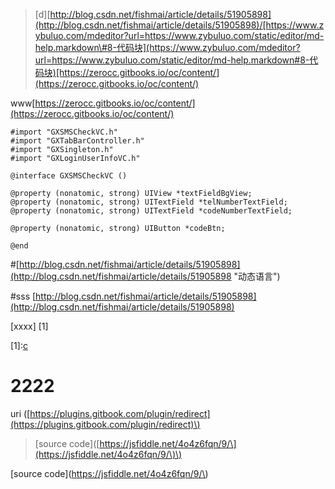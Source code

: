 > \[d\][http://blog.csdn.net/fishmai/article/details/51905898](http://blog.csdn.net/fishmai/article/details/51905898)/[https://www.zybuluo.com/mdeditor?url=https://www.zybuluo.com/static/editor/md-help.markdown\#8-代码块](https://www.zybuluo.com/mdeditor?url=https://www.zybuluo.com/static/editor/md-help.markdown#8-代码块)[https://zerocc.gitbooks.io/oc/content/](https://zerocc.gitbooks.io/oc/content/)

www[https://zerocc.gitbooks.io/oc/content/](https://zerocc.gitbooks.io/oc/content/)

```
#import "GXSMSCheckVC.h"
#import "GXTabBarController.h"
#import "GXSingleton.h"
#import "GXLoginUserInfoVC.h"

@interface GXSMSCheckVC ()

@property (nonatomic, strong) UIView *textFieldBgView;
@property (nonatomic, strong) UITextField *telNumberTextField;
@property (nonatomic, strong) UITextField *codeNumberTextField;

@property (nonatomic, strong) UIButton *codeBtn;

@end
```

\#[http://blog.csdn.net/fishmai/article/details/51905898](http://blog.csdn.net/fishmai/article/details/51905898 "动态语言")

\#sss [http://blog.csdn.net/fishmai/article/details/51905898](http://blog.csdn.net/fishmai/article/details/51905898)

\[xxxx\] \[1\]

\[1\]:[c](http://blog.csdn.net/fishmai/article/details/51905898)

# 2222

uri \([https://plugins.gitbook.com/plugin/redirect](https://plugins.gitbook.com/plugin/redirect)\)

> \[source code\]\([https://jsfiddle.net/4o4z6fqn/9/\](https://jsfiddle.net/4o4z6fqn/9/\)\)

\[source code\]\(https://jsfiddle.net/4o4z6fqn/9/\)



